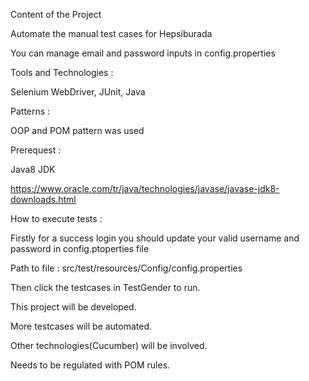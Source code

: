 Content of the Project

Automate the manual test cases for Hepsiburada

You can manage email and password inputs in config.properties

Tools and Technologies :

Selenium WebDriver, JUnit, Java

Patterns :

OOP and POM pattern was used

Prerequest :

Java8 JDK

https://www.oracle.com/tr/java/technologies/javase/javase-jdk8-downloads.html


How to execute tests :

Firstly for a success login you should update your valid username and password  in config.ptoperties file

Path to file  : src/test/resources/Config/config.properties

Then click the testcases in TestGender to run.

This project will be developed. 

More testcases will be automated.

Other technologies(Cucumber) will be involved.

Needs to be regulated with POM rules.




